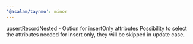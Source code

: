```yaml
---
'@asalam/taynmo': minor
---
```


upsertRecordNested - Option for insertOnly attributes
Possibility to select the attributes needed for insert only, they will be skipped in update case.